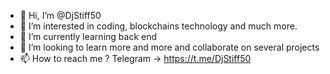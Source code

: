 - 👋 Hi, I’m @DjStiff50
- 👀 I’m interested in coding, blockchains technology and much more.
- 🌱 I’m currently learning back end 
- 💞️ I’m looking to learn more and more and collaborate on several projects
- 📫 How to reach me ? Telegram -> https://t.me/DjStiff50

<!---
DjStiff50/DjStiff50 is a ✨ special ✨ repository because its `README.md` (this file) appears on your GitHub profile.
You can click the Preview link to take a look at your changes.
--->
